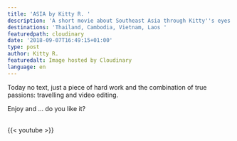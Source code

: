 ```yaml
---
title: 'ASIA by Kitty R. '
description: 'A short movie about Southeast Asia through Kitty''s eyes. '
destinations: 'Thailand, Cambodia, Vietnam, Laos '
featuredpath: cloudinary
date: '2018-09-07T16:49:15+01:00'
type: post
author: Kitty R.
featuredalt: Image hosted by Cloudinary
language: en
---
```

Today no text, just a piece of hard work and the combination of true passions: travelling and video editing. 

Enjoy and ... do you like it? 



<br>{{< youtube  >}}</br>
